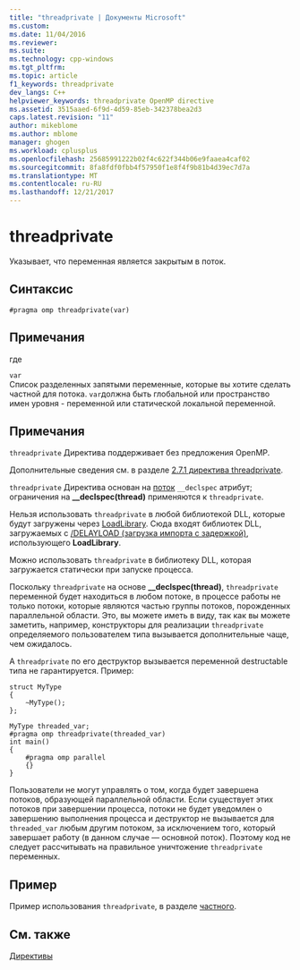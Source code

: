 ```yaml
---
title: "threadprivate | Документы Microsoft"
ms.custom: 
ms.date: 11/04/2016
ms.reviewer: 
ms.suite: 
ms.technology: cpp-windows
ms.tgt_pltfrm: 
ms.topic: article
f1_keywords: threadprivate
dev_langs: C++
helpviewer_keywords: threadprivate OpenMP directive
ms.assetid: 3515aaed-6f9d-4d59-85eb-342378bea2d3
caps.latest.revision: "11"
author: mikeblome
ms.author: mblome
manager: ghogen
ms.workload: cplusplus
ms.openlocfilehash: 25685991222b02f4c622f344b06e9faaea4caf02
ms.sourcegitcommit: 8fa8fdf0fbb4f57950f1e8f4f9b81b4d39ec7d7a
ms.translationtype: MT
ms.contentlocale: ru-RU
ms.lasthandoff: 12/21/2017
---
```

# <a name="threadprivate"></a>threadprivate
Указывает, что переменная является закрытым в поток.  
  
## <a name="syntax"></a>Синтаксис  
  
```  
#pragma omp threadprivate(var)  
```  
  
## <a name="remarks"></a>Примечания  
 где  
  
 `var`  
 Список разделенных запятыми переменные, которые вы хотите сделать частной для потока. `var`должна быть глобальной или пространство имен уровня - переменной или статической локальной переменной.  
  
## <a name="remarks"></a>Примечания  
 `threadprivate` Директива поддерживает без предложения OpenMP.  
  
 Дополнительные сведения см. в разделе [2.7.1 директива threadprivate](../../../parallel/openmp/2-7-1-threadprivate-directive.md).  
  
 `threadprivate` Директива основан на [поток](../../../cpp/thread.md) `__declspec` атрибут; ограничения на **__declspec(thread)** применяются к `threadprivate`.  
  
 Нельзя использовать `threadprivate` в любой библиотекой DLL, которые будут загружены через [LoadLibrary](http://msdn.microsoft.com/library/windows/desktop/ms684175).  Сюда входят библиотек DLL, загружаемых с [/DELAYLOAD (загрузка импорта с задержкой)](../../../build/reference/delayload-delay-load-import.md), использующего **LoadLibrary**.  
  
 Можно использовать `threadprivate` в библиотеку DLL, которая загружается статически при запуске процесса.  
  
 Поскольку `threadprivate` на основе **__declspec(thread)**, `threadprivate` переменной будет находиться в любом потоке, в процессе работы не только потоки, которые являются частью группы потоков, порожденных параллельной области.  Это, вы можете иметь в виду, так как вы можете заметить, например, конструкторы для реализации `threadprivate` определяемого пользователем типа вызывается дополнительные чаще, чем ожидалось.  
  
 A `threadprivate` по его деструктор вызывается переменной destructable типа не гарантируется.  Пример:  
  
```  
struct MyType   
{  
    ~MyType();  
};  
  
MyType threaded_var;  
#pragma omp threadprivate(threaded_var)  
int main()   
{  
    #pragma omp parallel  
    {}  
}  
```  
  
 Пользователи не могут управлять о том, когда будет завершена потоков, образующей параллельной области.  Если существует этих потоков при завершении процесса, потоки не будет уведомлен о завершению выполнения процесса и деструктор не вызывается для `threaded_var` любым другим потоком, за исключением того, который завершает работу (в данном случае — основной поток).  Поэтому код не следует рассчитывать на правильное уничтожение `threadprivate` переменных.  
  
## <a name="example"></a>Пример  
 Пример использования `threadprivate`, в разделе [частного](../../../parallel/openmp/reference/private-openmp.md).  
  
## <a name="see-also"></a>См. также  
 [Директивы](../../../parallel/openmp/reference/openmp-directives.md)